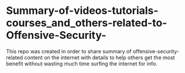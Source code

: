 # Summary-of-videos-tutorials-courses_and_others-related-to-Offensive-Security-
This repo was created in order to share summary of offensive-security-related content on the internet with details to help others get the most benefit without wasting much time surfing the internet for info. 
